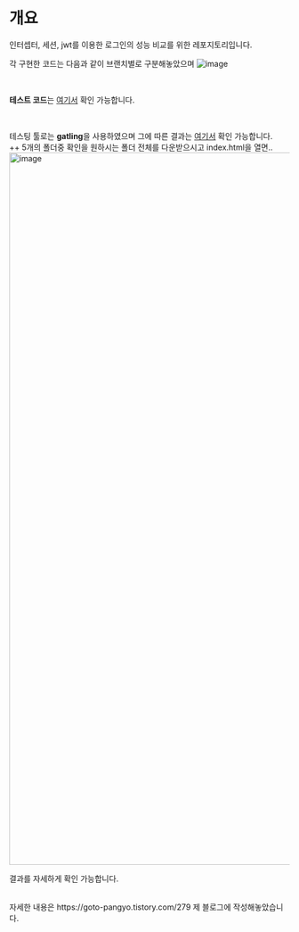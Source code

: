 <h1> 개요 </h1>
인터셉터, 세션, jwt를 이용한 로그인의 성능 비교를 위한 레포지토리입니다. <br>

각 구현한 코드는 다음과 같이 브랜치별로 구분해놓았으며
![image](https://github.com/sami355-24/login_performance_test/assets/72246411/1c069b05-967f-479d-96c8-2810864c1cbd)

<br>

**테스트 코드**는 [여기서](https://github.com/sami355-24/login_performance_gatling) 확인 가능합니다.

<br>

테스팅 툴로는 **gatling**을 사용하였으며 그에 따른 결과는 [여기서](https://github.com/sami355-24/login_performance_test/tree/main/results) 확인 가능합니다. 
<br>
++ 5개의 폴더중 확인을 원하시는 폴더 전체를 다운받으시고 index.html을 열면..
<img width="1278" alt="image" src="https://github.com/sami355-24/login_performance_test/assets/72246411/5b4c48ca-7dee-4e8a-99e3-3d0b96218a84">

결과를 자세하게 확인 가능합니다.

<br>
자세한 내용은 https://goto-pangyo.tistory.com/279 제 블로그에 작성해놓았습니다.
